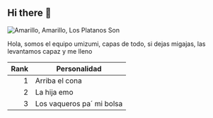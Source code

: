 ## Hi there 👋



<picture>
 <source media="(prefers-color-scheme: dark)" srcset="https://thumbnails.cbsig.net/CBS_Production_Entertainment_VMS/2020/11/13/1819263555551/NICKELODEON_TEAMUMIZOOMI_202_365775_1920x1080.jpg">
 <source media="(prefers-color-scheme: light)" srcset="https://th.bing.com/th/id/OIP.sF4EI0U8jBDD1CP7nOpG0gHaGL?rs=1&pid=ImgDetMain">
 <img alt="Amarillo, Amarillo, Los Platanos Son" src="https://th.bing.com/th/id/OIP.i3NspWFgohVBB541m8csCwHaNK?rs=1&pid=ImgDetMain">
</picture>

Hola, somos el equipo umizumi, capas de todo, si dejas migajas, las levantamos capaz y me lleno


| Rank | Personalidad  |
|-----:|---------------|
|     1|Arriba el cona |
|     2|  La hija emo  |
|     3| Los vaqueros pa´ mi bolsa|

  <!--
**XanderM30/XANDERM30** is a ✨ _special_ ✨ repository because its `README.md` (this file) appears on your GitHub profile.

Here are some ideas to get you started:

- 🔭 I’m currently working on ...
- 🌱 I’m currently learning ...
- 👯 I’m looking to collaborate on ...
- 🤔 I’m looking for help with ...
- 💬 Ask me about ...
- 📫 How to reach me: ...
- 😄 Pronouns: ...
- ⚡ Fun fact: ...
-->
